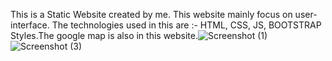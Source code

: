 This is a Static Website created by me. This website mainly focus on user-interface. The technologies used in this are :- HTML, CSS, JS, BOOTSTRAP Styles.The google map is also in this website.![Screenshot (1)](https://github.com/user-attachments/assets/ee5e7817-5bb4-44d3-9ae0-f6ac77667b2f)
![Screenshot (3)](https://github.com/user-attachments/assets/6f8d007d-0b25-4bfc-9d84-94eb4927e7ad)
